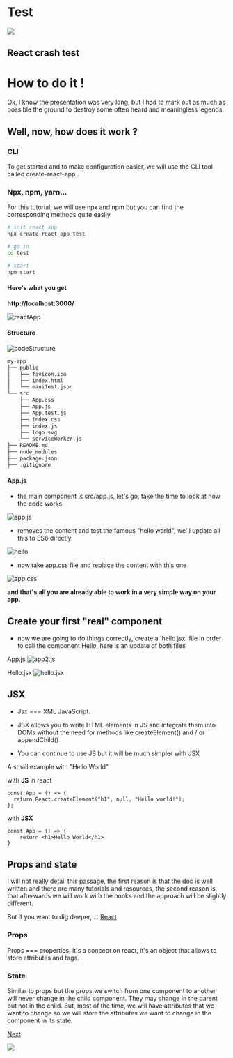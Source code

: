 # Test

<img src="https://media2.giphy.com/media/hUL5gdlvDgtRbOElZS/giphy.gif">

## React crash test

# How to do it !

Ok, I know the presentation was very long, but I had to mark out as much as possible the ground to destroy some often heard and meaningless legends.

## Well, now, how does it work ?

### CLI

To get started and to make configuration easier, we will use the CLI tool called create-react-app .

### Npx, npm, yarn...

For this tutorial, we will use npx and npm but you can find the corresponding methods quite easily.

```BASH
# init react app
npx create-react-app test

# go in
cd test

# start
npm start
```

#### Here's what you get

**http://localhost:3000/**

![reactApp](./Assets/reactApp.png)

#### Structure

![codeStructure](./Assets/codeStructure.png)

```BASH
my-app
├── public
│   ├── favicon.ico
│   ├── index.html
│   └── manifest.json
└── src
    ├── App.css
    ├── App.js
    ├── App.test.js
    ├── index.css
    ├── index.js
    ├── logo.svg
    └── serviceWorker.js
├── README.md
├── node_modules
├── package.json
├── .gitignore
```

#### App.js

- the main component is src/app.js, let's go, take the time to look at how the code works

![app.js](./Assets/checkApp.png)

- removes the content and test the famous "hello world", we'll update all this to ES6 directly.

![hello](./Assets/hello.png)

- now take app.css file and replace the content with this one

![app.css](./Assets/appCss.png)

**and that's all you are already able to work in a very simple way on your app.**

## Create your first "real" component

- now we are going to do things correctly, create a 'hello.jsx' file in order to call the component Hello, here is an update of both files

App.js
![app2.js](./Assets/app2.png)

Hello.jsx
![hello.jsx](./Assets/helloJsx.png)

## JSX

- Jsx === XML JavaScript.

- JSX allows you to write HTML elements in JS and integrate them into DOMs without the need for methods like createElement() and / or appendChild()

- You can continue to use JS but it will be much simpler with JSX

A small example with "Hello World"

with **JS** in react

```JS
const App = () => {
  return React.createElement("h1", null, "Hello world!");
};

```

with **JSX**

```JSX
const App = () => {
    return <h1>Hello World</h1>
}
```

## Props and state

I will not really detail this passage, the first reason is that the doc is well written and there are many tutorials and resources, the second reason is that afterwards we will work with the hooks and the approach will be slightly different.

But if you want to dig deeper, ...
[React](https://reactjs.org)

### Props

Props === properties, it's a concept on react, it's an object that allows to store attributes and tags.

### State

Similar to props but the props we switch from one component to another will never change in the child component. They may change in the parent but not in the child. But, most of the time, we will have attributes that we want to change so we will store the attributes we want to change in the component in its state.

[Next](./hooks.md)

<img src="https://www.pineboat.in/img/react-continuous-deployment/react-wheel.gif">
